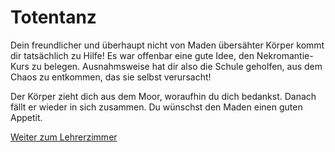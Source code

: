 # Totentanz

Dein freundlicher und überhaupt nicht von Maden übersähter Körper kommt dir tatsächlich zu Hilfe! Es war offenbar eine gute Idee, den Nekromantie-Kurs zu belegen. Ausnahmsweise hat dir also die Schule geholfen, aus dem Chaos zu entkommen, das sie selbst verursacht! 

Der Körper zieht dich aus dem Moor, woraufhin du dich bedankst. Danach fällt er wieder in sich zusammen. Du wünschst den Maden einen guten Appetit.

[Weiter zum Lehrerzimmer](../lehrerzimmer/index.html)